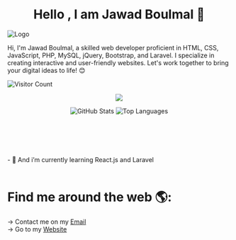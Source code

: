 
<h1 align="center"> Hello , I am Jawad Boulmal 👋</h1>

![Logo](https://www.mediafire.com/convkey/4e66/v3smvp7rf5ahkc27g.jpg)


Hi, I'm Jawad Boulmal, a skilled web developer proficient in HTML, CSS,  JavaScript, PHP, MySQL, jQuery, Bootstrap, and Laravel. I specialize in  creating interactive and user-friendly websites. Let's work together to  bring your digital ideas to life! 😊


![Visitor Count](https://komarev.com/ghpvc/?username=SKayologie&style=flat-square&color=blue)


<p align="center" >
<img src="https://github-readme-stats.vercel.app/api?username=Skayologie&show_icons=true&theme=radical"/>
</p>
<p align="center" >

  <img src="https://github-readme-stats.vercel.app/api/top-langs/?username=skayologie&layout=compact&theme=radical" alt="GitHub Stats" />
  <img src="https://streak-stats.demolab.com?user=skayologie&theme=dracula&hide_border=true&card_width=200&card_height=150&hide_current_streak=true&hide_longest_streak=true" alt="Top Languages" />
</p>


<p align="center">
  <br>
    <img src="https://img.shields.io/badge/HTML5-E34F26?style=flat-square&logo=html5&logoColor=white" alt="">
    <img src="https://img.shields.io/badge/CSS3-1572B6?style=flat-square&logo=css3&logoColor=white" alt="">
    <img src="https://img.shields.io/badge/JavaScript-F7DF1E?style=flat-square&logo=javascript&logoColor=black" alt="">
    <img src="https://img.shields.io/badge/PHP-777BB4?style=flat-square&logo=php&logoColor=white" alt="">
    <img src="https://img.shields.io/badge/MySQL-black?style=flat-square&logo=mysql&logoColor=white" alt="">
    <img src="https://img.shields.io/badge/Python-3776AB?style=flat-square&logo=python&logoColor=white" alt="">
    <img src="https://img.shields.io/badge/C Language-00599C?style=flat-square&logo=c&logoColor=white" alt="">
</p>
<p align="center">
    <img src="https://img.shields.io/badge/Figma-F24E1E?style=flat-square&logo=Figma&logoColor=white" alt="">
    <img src="https://img.shields.io/badge/git-071329?style=flat-square&logo=git&logoColor=F05032" alt="">
    <img src="https://img.shields.io/badge/github-071329?style=flat-square&logo=github&logoColor=white" alt="">    
</p>
- 🌱 And i’m currently learning React.js and Laravel
<br>
<br>
<h1>
  Find me around the web 🌎:
</h1>

<p>
  -> Contact me on my <a href="mailto:jawadboulmal@gmail.com">Email</a> <br>
  -> Go to my <a target="_blank" href="skayologie.github.io">Website</a>
</p>
 
